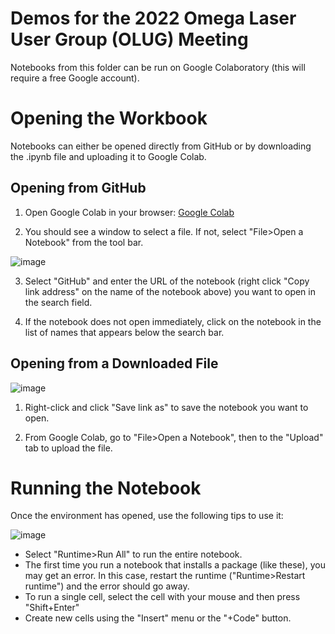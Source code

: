 # Demos for the 2022 Omega Laser User Group (OLUG) Meeting

Notebooks from this folder can be run on Google Colaboratory (this will require a free Google account). 

# Opening the Workbook

Notebooks can either be opened directly from GitHub or by downloading the .ipynb file and uploading it to Google Colab. 

## Opening from GitHub
1. Open Google Colab in your browser: [Google Colab](https://colab.research.google.com/)

2. You should see a window to select a file. If not, select "File>Open a Notebook" from the tool bar. 

![image](https://user-images.githubusercontent.com/32618747/162498499-23900832-fe96-4d92-9258-d6af114cdb77.png)

3. Select "GitHub" and enter the URL of the notebook (right click "Copy link address" on the name of the notebook above) you want to open in the search field. 

4. If the notebook does not open immediately, click on the notebook in the list of names that appears below the search bar. 


## Opening from a Downloaded File

![image](https://user-images.githubusercontent.com/32618747/162499834-fc224d93-cad8-4e2d-916e-775198b69f55.png)

1. Right-click and click "Save link as" to save the notebook you want to open.

2. From Google Colab, go to "File>Open a Notebook", then to the "Upload" tab to upload the file.



# Running the Notebook

Once the environment has opened, use the following tips to use it: 

![image](https://user-images.githubusercontent.com/32618747/162499118-ecdbe48d-06ed-49c7-9c76-ed0a8cc32255.png)

- Select "Runtime>Run All" to run the entire notebook. 
- The first time you run a notebook that installs a package (like these), you may get an error. In this case, restart the runtime ("Runtime>Restart runtime") and the error should go away.
- To run a single cell, select the cell with your mouse and then press "Shift+Enter"
- Create new cells using the "Insert" menu or the "+Code" button.
